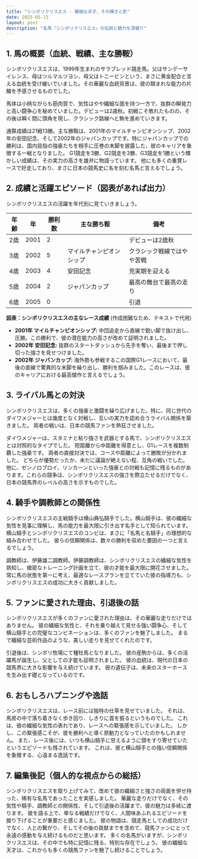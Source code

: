 ```yaml
---
title: "シンボリクリスエス - 繊細な天才、その輝きと影"
date: 2025-05-13
layout: post
description: "名馬『シンボリクリスエス』の伝説と魅力を深堀り"
---
```


## 1. 馬の概要（血統、戦績、主な勝鞍）

シンボリクリスエスは、1999年生まれのサラブレッド競走馬。父はサンデーサイレンス、母はツルマルツヨシ、母父はトニービンという、まさに黄金配合と言える血統を受け継いでいました。その華麗な血統背景は、彼の類まれな能力の片鱗を予感させるものでした。  

馬体は小柄ながらも筋肉質で、気性はやや繊細な面を持つ一方で、抜群の瞬発力と高い闘争心を秘めていました。デビューは2歳秋。初戦こそ敗れたものの、その後は瞬く間に頭角を現し、クラシック路線へと駒を進めていきます。

通算成績は21戦13勝。主な勝鞍は、2001年のマイルチャンピオンシップ、2002年の安田記念、そして2002年のジャパンカップです。特にジャパンカップでの勝利は、国内屈指の強豪たちを相手に圧巻の末脚を披露した、彼のキャリアを象徴する一戦となりました。  G1競走を3勝、G2競走を3勝、G3競走を1勝という輝かしい成績は、その実力の高さを雄弁に物語っています。  他にも多くの重賞レースで好走しており、まさに日本の競馬史に名を刻む名馬と言えるでしょう。


## 2. 成績と活躍エピソード（図表があれば出力）

シンボリクリスエスの活躍を年代別に見ていきましょう。

| 年齢 | 年 | 勝利数 | 主な勝ち鞍 | 備考 |
|---|---|---|---|---|
| 2歳 | 2001 | 2 |  | デビューは2歳秋 |
| 3歳 | 2002 | 5 | マイルチャンピオンシップ | クラシック戦線ではやや苦戦 |
| 4歳 | 2003 | 4 | 安田記念 | 充実期を迎える |
| 5歳 | 2004 | 2 | ジャパンカップ | 最高の舞台で最高の走り |
| 6歳 | 2005 | 0 |  |  引退 |


**図表：シンボリクリスエスの主なレース成績** (作成困難なため、テキストで代用)

* **2001年 マイルチャンピオンシップ:**  中団追走から直線で鋭い脚で抜け出し、圧勝。この勝利で、彼の潜在能力の高さが改めて証明されました。
* **2002年 安田記念:**  抜群のスタートダッシュから先手を奪い、最後まで押し切った強さを見せつけました。
* **2002年 ジャパンカップ:**  海外勢も参戦するこの国際G1レースにおいて、最後の直線で驚異的な末脚を繰り出し、勝利を掴みました。このレースは、彼のキャリアにおける最高傑作と言えるでしょう。


## 3. ライバル馬との対決

シンボリクリスエスは、多くの強豪と激闘を繰り広げました。特に、同じ世代のダイワメジャーとは幾度となく対戦し、互いの実力を認め合うライバル関係を築きました。  両者の戦いは、日本の競馬ファンを熱狂させました。  

ダイワメジャーは、スタミナと粘り強さを武器とする馬で、シンボリクリスエスとは対照的なタイプでした。  短距離から中距離を得意とし、G1レースを複数制覇した強豪です。  両者の直接対決では、コースや距離によって勝敗が分かれました。  どちらが優勢だったか、未だに議論が絶えない程、互角の戦いでした。  他に、ゼンノロブロイ、リンカーンといった強豪との対戦も記憶に残るものがあります。これらの競争は、シンボリクリスエスの強さを際立たせるだけでなく、日本の競馬界のレベルの高さを示すものでした。


## 4. 騎手や調教師との関係性

シンボリクリスエスの主戦騎手は横山典弘騎手でした。横山騎手は、彼の繊細な気性を見事に理解し、馬の能力を最大限に引き出す名手として知られています。  横山騎手とシンボリクリスエスのコンビは、まさに「名馬と名騎手」の理想的な組み合わせでした。  彼らの信頼関係は、数々の勝利を収めた要因の一つと言えるでしょう。

調教師は、伊藤雄二調教師。伊藤調教師は、シンボリクリスエスの繊細な気性を熟知し、緻密なトレーニング計画を立て、彼の才能を最大限に開花させました。  常に馬の状態を第一に考え、最適なレースプランを立てていた彼の指導力も、シンボリクリスエスの成功に大きく貢献しました。


## 5. ファンに愛された理由、引退後の話

シンボリクリスエスが多くのファンに愛された理由は、その華麗な走りだけではありません。  彼の繊細な気性と、それを乗り越えて見せる強い闘争心、そして横山騎手との完璧なコンビネーションは、多くのファンを魅了しました。  まるで繊細な芸術作品のような、美しい走りを見せてくれたのです。

引退後は、シンボリ牧場にて種牡馬となりました。  彼の産駒からは、多くの活躍馬が誕生し、父としての才能も証明されました。  彼の血統は、現代の日本の競馬界に大きな影響を与え続けています。  彼の遺伝子は、未来のスターホースを生み出す礎となっているのです。


## 6. おもしろハプニングや逸話

シンボリクリスエスは、レース前には独特の仕草を見せていました。  それは、馬房の中で落ち着きなく歩き回り、しきりに首を振るというものでした。  これは、彼の繊細な気性の表れであり、レースへの緊張感を示していました。  しかし、この緊張感こそが、彼を勝利へと導く原動力となっていたのかもしれません。  また、レース後には、いつも横山騎手に甘えるように頭をすり寄せていたというエピソードも残されています。  これは、彼と横山騎手との強い信頼関係を象徴する、心温まる逸話です。


## 7. 編集後記（個人的な視点からの総括）

シンボリクリスエスを取り上げてみて、改めて彼の繊細さと強さの両面を併せ持った、稀有な名馬であったことを実感しました。  華麗な走りだけでなく、その気性や騎手、調教師との関係性、そして引退後の活躍まで、彼の魅力は多岐に渡ります。  彼を語る上で、単なる戦績だけでなく、人間味あふれるエピソードを掘り下げることが重要だと感じました。  彼の物語は、競走馬としての成功だけでなく、人との繋がり、そしてその後の貢献までを含めて、競馬ファンにとって永遠の感動を与え続けるものだと思います。  多くの名馬がいますが、シンボリクリスエスは、その中でも特に記憶に残る、特別な存在でしょう。  彼の繊細な天才は、これからも多くの競馬ファンを魅了し続けることでしょう。
